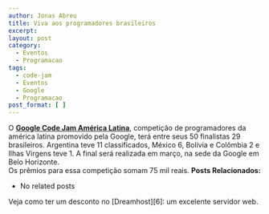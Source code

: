 ```yaml
---
author: Jonas Abreu
title: Viva aos programadores brasileiros
excerpt:
layout: post
category:
  - Eventos
  - Programacao
tags:
  - code-jam
  - Eventos
  - Google
  - Programacao
post_format: [ ]
---
```

O **[Google Code Jam América Latina][1]**, competição de programadores da américa latina promovido pela Google, terá entre seus 50 finalistas 29 brasileiros. Argentina teve 11 classificados, México 6, Bolívia e Colômbia 2 e Ilhas Virgens teve 1. A final será realizada em março, na sede da Google em Belo Horizonte.  
Os prêmios para essa competição somam 75 mil reais. 
**Posts Relacionados:** 
*   No related posts










Veja como ter um desconto no [Dreamhost][6]: um excelente servidor web.

 [1]: http://www.google.com/codejamlatinamerica





